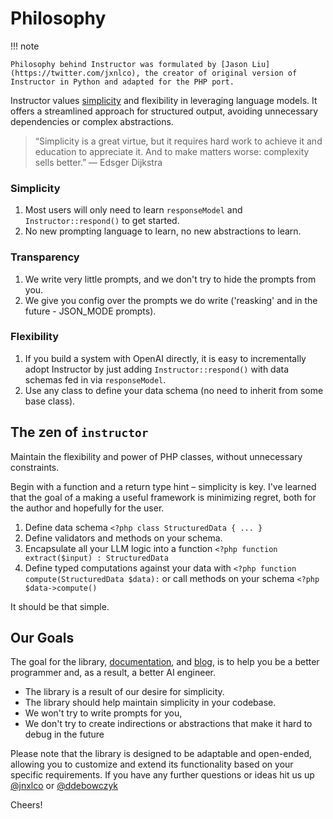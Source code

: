 # Philosophy

!!! note

    Philosophy behind Instructor was formulated by [Jason Liu](https://twitter.com/jxnlco), the creator of original version of Instructor in Python and adapted for the PHP port.

Instructor values [simplicity](https://eugeneyan.com/writing/simplicity/) and flexibility in leveraging language models. It offers a streamlined approach for structured output, avoiding unnecessary dependencies or complex abstractions.

> “Simplicity is a great virtue, but it requires hard work to achieve it and education to appreciate it. And to make matters worse: complexity sells better.” — Edsger Dijkstra

### Simplicity

1. Most users will only need to learn `responseModel` and `Instructor::respond()` to get started.
2. No new prompting language to learn, no new abstractions to learn.

### Transparency

1. We write very little prompts, and we don't try to hide the prompts from you.
2. We give you config over the prompts we do write ('reasking' and in the future - JSON_MODE prompts).

### Flexibility

1. If you build a system with OpenAI directly, it is easy to incrementally adopt Instructor by just adding `Instructor::respond()` with data schemas fed in via `responseModel`.
2. Use any class to define your data schema (no need to inherit from some base class).

## The zen of `instructor`

Maintain the flexibility and power of PHP classes, without unnecessary constraints.

Begin with a function and a return type hint – simplicity is key. I've learned that the goal of a making a useful framework is minimizing regret, both for the author and hopefully for the user.

1. Define data schema `<?php class StructuredData { ... }`
2. Define validators and methods on your schema.
3. Encapsulate all your LLM logic into a function `<?php function extract($input) : StructuredData`
4. Define typed computations against your data with `<?php function compute(StructuredData $data):` or call methods on your schema `<?php $data->compute()`

It should be that simple.

## Our Goals

The goal for the library, [documentation](https://cognesy.github.io/instructor-php/), and [blog](https://cognesy.github.io/instructor-php/blog/), is to help you be a better programmer and, as a result, a better AI engineer.

- The library is a result of our desire for simplicity.
- The library should help maintain simplicity in your codebase.
- We won't try to write prompts for you,
- We don't try to create indirections or abstractions that make it hard to debug in the future

Please note that the library is designed to be adaptable and open-ended, allowing you to customize and extend its functionality based on your specific requirements. If you have any further questions or ideas hit us up [@jnxlco](https://twitter.com/jxnlco) or [@ddebowczyk](https://twitter.com/ddebowczyk)

Cheers!
